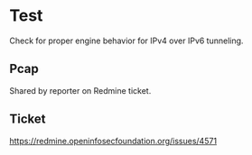 # Test

Check for proper engine behavior for IPv4 over IPv6 tunneling.

## Pcap

Shared by reporter on Redmine ticket.

## Ticket

https://redmine.openinfosecfoundation.org/issues/4571

